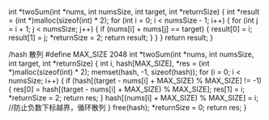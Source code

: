 int *twoSum(int *nums, int numsSize, int target, int *returnSize)
{
    int *result = (int *)malloc(sizeof(int) * 2);
    for (int i = 0; i < numsSize - 1; i++)
    {
        for (int j = i + 1; j < numsSize; j++)
        {
            if (nums[i] + nums[j] == target)
            {
                result[0] = i;
                result[1] = j;
                *returnSize = 2;
                return result;
            }
        }
    }
    return result;
}

/hash 散列
#define MAX_SIZE 2048
int *twoSum(int *nums, int numsSize, int target, int *returnSize)
{
    int i, hash[MAX_SIZE], *res = (int *)malloc(sizeof(int) * 2);
    memset(hash, -1, sizeof(hash));
    for (i = 0; i < numsSize; i++)
    {
        if (hash[(target - nums[i] + MAX_SIZE) % MAX_SIZE] != -1)
        {
            res[0] = hash[(target - nums[i] + MAX_SIZE) % MAX_SIZE];
            res[1] = i;
            *returnSize = 2;
            return res;
        }
        hash[(nums[i] + MAX_SIZE) % MAX_SIZE] = i;  //防止负数下标越界，循环散列
    }
    free(hash);
    *returnSize = 0;
    return res;
}
